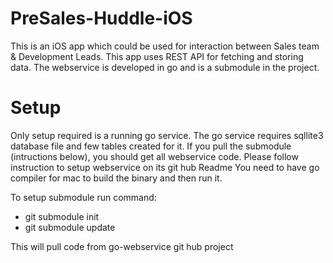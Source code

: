 # PreSales-Huddle-iOS
This is an iOS app which could be used for interaction between Sales team & Development
Leads. This app uses REST API for fetching and storing data.
The webservice is developed in go and is a submodule in the project.

# Setup
Only setup required is a running go service.
The go service requires sqllite3 database file and few tables created for it.
If you pull the submodule (intructions below), you should get all webservice
code.
Please follow instruction to setup webservice on its git hub Readme
You need to have go compiler for mac to build the binary and then run it.

To setup submodule run command:

- git submodule init
- git submodule update

This will pull code from go-webservice git hub project